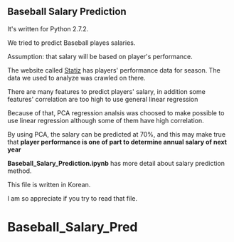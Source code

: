 Baseball Salary Prediction
---
It's written for Python 2.7.2.

We tried to predict Baseball playes salaries.

Assumption: that salary will be based on player's performance.

The website called [Statiz](http://www.statiz.co.kr/) has players' performance data for season.
The data we used to analyze was crawled on there.

There are many features to predict players' salary, in addition some features' correlation are too high to use general linear regression

Because of that, PCA regression analsis was choosed to make possible to use linear regression although some of them have high correlation.

By using PCA, the salary can be predicted at 70%, and this may make true that **player performance is one of part to determine annual salary of next year**

**Baseball_Salary_Prediction.ipynb** has more detail about salary prediction method.

This file is written in Korean.

I am so appreciate if you try to read that file.
# Baseball_Salary_Pred
